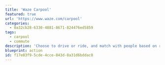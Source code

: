 ```yaml
---
title: 'Waze Carpool'
featured: true
url: 'https://www.waze.com/carpool'
categories:
  - 0a32cb28-6330-4881-8671-824476ed5859
tags:
  - carpool
  - commute
description: 'Choose to drive or ride, and match with people based on route and time of day.'
blueprint: action
id: f17e03f9-5cde-4cce-843d-8a31d6bddac8
---
```


